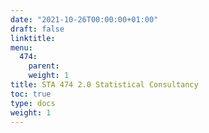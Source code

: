 ```yaml
---
date: "2021-10-26T00:00:00+01:00"
draft: false
linktitle:
menu:
  474:
    parent: 
    weight: 1
title: STA 474 2.0 Statistical Consultancy
toc: true
type: docs
weight: 1
---
```


